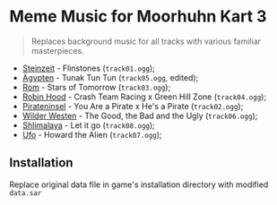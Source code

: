 # Meme Music for Moorhuhn Kart 3

> Replaces background music for all tracks with various familiar masterpieces.

- [Steinzeit](https://www.youtube.com/watch?v=awm8k0A7E1c) - Flinstones (`track01.ogg`);
- [Ägypten](https://www.youtube.com/watch?v=4qRZmFYdozY) - Tunak Tun Tun (`track05.ogg`, edited);
- [Rom](https://www.youtube.com/watch?v=JLytgfFC348) - Stars of Tomorrow (`track03.ogg`);
- [Robin Hood](https://www.youtube.com/watch?v=kXDa8FqRsDA) - Crash Team Racing x Green Hill Zone (`track04.ogg`);
- [Pirateninsel](https://www.youtube.com/watch?v=cdi-CMwSXlQ) - You Are a Pirate x He's a Pirate (`track02.ogg`);
- [Wilder Westen](https://www.youtube.com/watch?v=AFa1-kciCb4) - The Good, the Bad and the Ugly (`track06.ogg`);
- [Shlimalaya](https://www.youtube.com/watch?v=5r0i76VJqL8) - Let it go (`track08.ogg`);
- [Ufo](https://youtube.com/watch?v=dOQmE-BgVgA) - Howard the Alien (`track07.ogg`);

## Installation

Replace original data file in game's installation directory with modified `data.sar`
